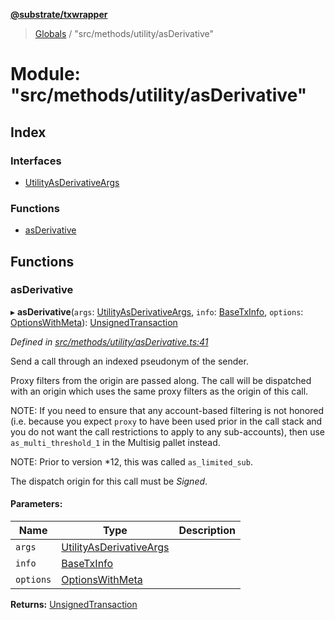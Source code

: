 **[@substrate/txwrapper](../README.md)**

> [Globals](../globals.md) / "src/methods/utility/asDerivative"

# Module: "src/methods/utility/asDerivative"

## Index

### Interfaces

* [UtilityAsDerivativeArgs](../interfaces/_src_methods_utility_asderivative_.utilityasderivativeargs.md)

### Functions

* [asDerivative](_src_methods_utility_asderivative_.md#asderivative)

## Functions

### asDerivative

▸ **asDerivative**(`args`: [UtilityAsDerivativeArgs](../interfaces/_src_methods_utility_asderivative_.utilityasderivativeargs.md), `info`: [BaseTxInfo](../interfaces/_src_util_types_.basetxinfo.md), `options`: [OptionsWithMeta](../interfaces/_src_util_types_.optionswithmeta.md)): [UnsignedTransaction](../interfaces/_src_util_types_.unsignedtransaction.md)

*Defined in [src/methods/utility/asDerivative.ts:41](https://github.com/paritytech/txwrapper/blob/4a341c0/src/methods/utility/asDerivative.ts#L41)*

Send a call through an indexed pseudonym of the sender.

Proxy filters from the origin are passed along. The call will be dispatched
with an origin which uses the same proxy filters as the origin of this call.

NOTE: If you need to ensure that any account-based filtering is not honored (i.e.
because you expect `proxy` to have been used prior in the call stack and you do not want
the call restrictions to apply to any sub-accounts), then use `as_multi_threshold_1`
in the Multisig pallet instead.

NOTE: Prior to version *12, this was called `as_limited_sub`.

The dispatch origin for this call must be _Signed_.

#### Parameters:

Name | Type | Description |
------ | ------ | ------ |
`args` | [UtilityAsDerivativeArgs](../interfaces/_src_methods_utility_asderivative_.utilityasderivativeargs.md) |  |
`info` | [BaseTxInfo](../interfaces/_src_util_types_.basetxinfo.md) |  |
`options` | [OptionsWithMeta](../interfaces/_src_util_types_.optionswithmeta.md) |   |

**Returns:** [UnsignedTransaction](../interfaces/_src_util_types_.unsignedtransaction.md)
